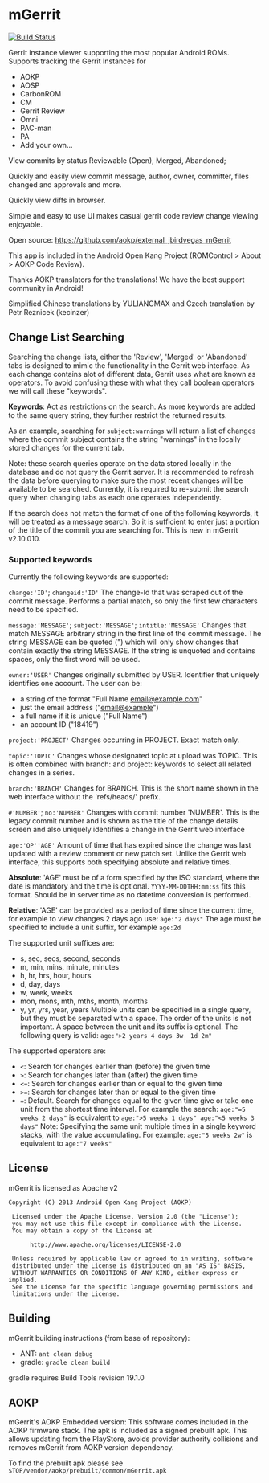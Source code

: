 mGerrit
=======

[![Build Status](https://api.travis-ci.org/JBirdVegas/external_jbirdvegas_mGerrit.png?branch=travis)](https://api.travis-ci.org/JBirdVegas/external_jbirdvegas_mGerrit)

Gerrit instance viewer supporting the most popular Android ROMs. Supports tracking the Gerrit Instances for
-   AOKP
-   AOSP
-   CarbonROM
-   CM
-   Gerrit Review
-   Omni
-   PAC-man
-   PA
-   Add your own...

View commits by status Reviewable (Open), Merged, Abandoned;

Quickly and easily view commit message, author, owner, committer, files changed and approvals and more. 

Quickly view diffs in browser.

Simple and easy to use UI makes casual gerrit code review change viewing enjoyable.

Open source: <https://github.com/aokp/external_jbirdvegas_mGerrit>

This app is included in the Android Open Kang Project (ROMControl > About > AOKP Code Review).

Thanks AOKP translators for the translations! We have the best support community in Android!

Simplified Chinese translations by YULIANGMAX and Czech translation by Petr Reznicek (kecinzer)


## Change List Searching
Searching the change lists, either the 'Review', 'Merged' or 'Abandoned' tabs is designed to mimic the functionality in the Gerrit
 web interface. As each change contains alot of different data, Gerrit uses what are known as operators. To avoid confusing these
 with what they call boolean operators we will call these "keywords".

**Keywords**: Act as restrictions on the search. As more keywords are added to the same query string, they further restrict the returned
 results.

As an example, searching for `subject:warnings` will return a list of changes where the commit subject contains the string "warnings"
 in the locally stored changes for the current tab.

Note: these search queries operate on the data stored locally in the database and do not query the Gerrit server. It is recommended
 to refresh the data before querying to make sure the most recent changes will be available to be searched.
Currently, it is required to re-submit the search query when changing tabs as each one operates independently.

If the search does not match the format of one of the following keywords, it will be treated as a message search. So it is sufficient to
 enter just a portion of the title of the commit you are searching for. This is new in mGerrit v2.10.010.

### Supported keywords
Currently the following keywords are supported:

`change:'ID'`; `changeid:'ID'`
The change-Id that was scraped out of the commit message. Performs a partial match, so only the first few characters need to be specified.

`message:'MESSAGE'`; `subject:'MESSAGE'`; `intitle:'MESSAGE'`
Changes that match MESSAGE arbitrary string in the first line of the commit message. The string MESSAGE can be quoted (") which will
 only show changes that contain exactly the string MESSAGE. If the string is unquoted and contains spaces, only the first word will
 be used.

`owner:'USER'`
Changes originally submitted by USER. Identifier that uniquely identifies one account. The user can be:
- a string of the format "Full Name <email@example.com>"
- just the email address ("<email@example>")
- a full name if it is unique ("Full Name")
- an account ID ("18419")

`project:'PROJECT'`
Changes occurring in PROJECT. Exact match only.

`topic:'TOPIC'`
Changes whose designated topic at upload was TOPIC. This is often combined with branch: and project: keywords to select all related changes in a series.

`branch:'BRANCH'`
Changes for BRANCH. This is the short name shown in the web interface without the 'refs/heads/' prefix.

`#'NUMBER'`; `no:'NUMBER'`
Changes with commit number 'NUMBER'. This is the legacy commit number and is shown as the title of the change details screen and also uniquely identifies a change in the Gerrit web interface

`age:'OP''AGE'`
    Amount of time that has expired since the change was last updated with a review comment or new patch set. Unlike the Gerrit web interface, this supports both specifying absolute and relative times.

**Absolute**:
 'AGE' must be of a form specified by the ISO standard, where the date is mandatory and the time is optional. `YYYY-MM-DDTHH:mm:ss` fits this format. Should be in server time as no datetime conversion is performed.

**Relative**:
'AGE' can be provided as a period of time since the current time, for example to view changes 2 days ago use: `age:"2 days"`
The age must be specified to include a unit suffix, for example `age:2d`

The supported unit suffices are:
- s, sec, secs, second, seconds
- m, min, mins, minute, minutes
- h, hr, hrs, hour, hours
- d, day, days
- w, week, weeks
- mon, mons, mth, mths, month, months
- y, yr, yrs, year, years
Multiple units can be specified in a single query, but they must be separated with a space. The order of the units is not important. A space between the unit and its suffix is optional.
The following query is valid:
    `age:">2 years 4 days 3w  1d 2m"`

The supported operators are:
- `<`: Search for changes earlier than (before) the given time
- `>`: Search for changes later than (after) the given time
- `<=`: Search for changes earlier than or equal to the given time
- `>=`: Search for changes later than or equal to the given time
- `=`: Default. Search for changes equal to the given time give or take one unit from the shortest time interval. For example the search:
	`age:"=5 weeks 2 days"`	is equivalent to `age:">5 weeks 1 days" age:"<5 weeks 3 days"`
Note: Specifying the same unit multiple times in a single keyword stacks, with the value accumulating. For example:
`age:"5 weeks 2w"`	is equivalent to `age:"7 weeks"`


License
-------
mGerrit is licensed as Apache v2
```
Copyright (C) 2013 Android Open Kang Project (AOKP)

 Licensed under the Apache License, Version 2.0 (the "License");
 you may not use this file except in compliance with the License.
 You may obtain a copy of the License at

      http://www.apache.org/licenses/LICENSE-2.0

 Unless required by applicable law or agreed to in writing, software
 distributed under the License is distributed on an "AS IS" BASIS,
 WITHOUT WARRANTIES OR CONDITIONS OF ANY KIND, either express or implied.
 See the License for the specific language governing permissions and
 limitations under the License.
```


Building
--------
mGerrit building instructions (from base of repository):
- ANT: `ant clean debug`
- gradle: `gradle clean build`
 
gradle requires Build Tools revision 19.1.0


AOKP
----
mGerrit's AOKP Embedded version:
This software comes included in the AOKP firmware stack. The apk is included
as a signed prebuilt apk.  This allows updating from the PlayStore, avoids
provider authority collisions and removes mGerrit from AOKP version dependency.

To find the prebuilt apk please see `$TOP/vendor/aokp/prebuilt/common/mGerrit.apk`
